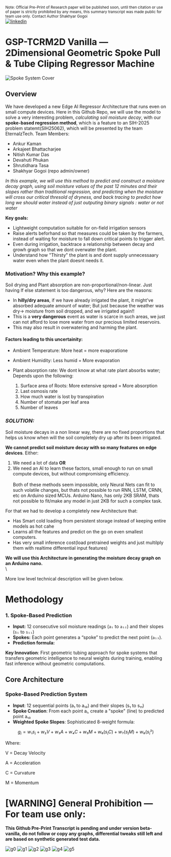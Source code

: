 <sub>Note: Official Pre-Print of Research paper will be published soon, until then citation or use of paper is strictly prohibited by any means, this summary transcript was made public for team use only. Contact Author Shakhyar Gogoi</sub> 
\
[![linkedin](https://img.shields.io/badge/linkedin-0A66C2?style=for-the-badge&logo=linkedin&logoColor=white)](wwww.linkedin.com/in/shakhyar-gogoi)


# GSP-TCRM2D Vanilla &mdash; 2Dimensional Geometric Spoke Pull & Tube Cliping Regressor Machine


![Spoke System Cover](spoke_system_cover.png)

## Overview

We have developed a new Edge AI Regressor Architecture that runs even on small compute devices. Here in this Github Repo, we will use the model to solve a very interesting problem, *calculating soil moisture decay*, with our **spoke-based regression method**, which is a feature to an SIH-2025 problem statemt(SIH25062), which will be presented by the team EternalzTech.
Team Members:
- Ankur Kaman
- Arkajeet Bhattacharjee
- Nitish Kumar Das
- Devahuti Phukan
- Shrutidhara Tasa
- Shakhyar Gogoi (repo admin/owner)

*In this example, we will use this method to predict and construct a moisture decay graph, using soil moisture values of the past 12 minutes and their slopes rather than traditional regression, and predicting when the moisture will cross our critical thresold of dryness, and back tracing to predict how long we should water instead of just outputing binary signals : water or not water*

**Key goals:**  
- Lightweight computation suitable for on-field irrigation sensors
- Raise alerts beforhand so that measures could be taken by the farmers, instead of waiting for moisture to fall down critical points to trigger alert. 
- Even during irrigation, backtrace a relationship between decay and growh graph so that we dont overwater the plant.
- Understand how "Thirsty" the plant is and dont supply unnecessaary water even when the plant doesnt needs it.

### **Motivation? Why this example?**

Soil drying and Plant absorption are non-proportional/non-linear. Just having If else statement is too dangerous, why? Here are the reasons:
- In **hilly/dry areas**, if we have already irrigated the plant, it might've absorbed adequate amount of water; But just because the weather was dry-> moisture from soil dropped, and we irrigated again!!
- This is a **very dangerous** event as water is scarce in such areas, we just can not afford to lose more water from our precious limited reservoirs.
- This may also result in overwatering and harming the plant.

#### Factors leading to this uncertainity:
- Ambient Temperature: More heat =  more evaporatione
- Ambient Humidity: Less humid = More evaporation
- Plant absorption rate: We dont know at what rate plant absorbs water; Depends upon the following:

    1. Surface area of Roots: More extensive spread  = More absorption
    2. Last osmosis rate
    3. How much water is lost by transpiration
    4. Number of stomata per leaf area
    5. Number of leaves

 
### ***SOLUTION:***

Soil moisture decays in a non linear way, there are no fixed proportions that helps us know when will the soil completely dry up after its been irrigated. 


**We cannot predict soil moisture decay with so many features on edge devices**. Either: 
1. We need a lot of data **OR**
2. We need an AI to learn these factors, small enough to run on small compute devices, but without compromising efficiency.
\
\
Both of these methods seem impossible, only Neural Nets can fit to such volatile changes, but thats not possible to run RNN, LSTM, CRNN, etc on Arduino sized MCUs. Arduino Nano, has only 2KB SRAM, thats not possible to fit/make any model in just 2KB for such a complex task.

For that we had to develop a completely new Architecture that:
- Has Smart cold loading from persistent storage instead of keeping entire models as hot cahe
- Learns all the features and predict on the go on even smallest computers.
- Has very small inference cost(load pretrained weights and just multilply them with realtime differential input features)

**We will use this Architecture in generating the moisture decay graph on an Arduino nano.**
\
\

More low level technical description will be given below.
# Methodology

### 1. Spoke-Based Prediction
- **Input:** 12 consecutive soil moisture readings (`a₁` to `a₁₂`) and their slopes (`s₁` to `s₁₁`)  
- **Spokes:** Each point generates a “spoke” to predict the next point (`a₁₃`).  
- **Prediction formula:**

**Key Innovation**: First geometric tubing approach for spoke systems that transfers geometric intelligence to neural weights during training, enabling fast inference without geometric computations.

##  Core Architecture

### Spoke-Based Prediction System
- **Input**: 12 sequential points (a₁ to a₁₂) and their slopes (s₁ to s₁₁)
- **Spoke Creation**: From each point aᵢ, create a "spoke" (line) to predicted point a₁₃
- **Weighted Spoke Slopes**: Sophisticated 8-weight formula:

```math
g_i = w₁s_i + w₂V + w₃A + w₄C + w₅M + w₆(s_iC) + w₇(s_iM) + w₈(s_i²)
```
Where:

V = Decay Velocity

A = Acceleration

C = Curvature

M = Momentum

# [WARNING] General Prohibition &mdash;  For team use only: 
**This Github Pre-Print Transcript is pending and under version beta-vanilla, do not follow or copy any graphs, differential tweaks still left and are based on synthetic generated test data.**

![g0](g0.png)
![g1](g1.png)
![g2](g2.png)
![g3](g3.png)
![g4](g4.png)
![g5](g5.png)
